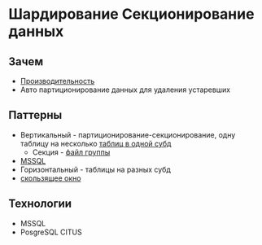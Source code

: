# Шардирование Секционирование данных

## Зачем

- [Производительность](../ability/performance.md)
- Авто партиционирование данных для удаления устаревших

## Паттерны

- Вертикальный - партиционирование-секционирование, одну таблицу на несколько [таблиц в одной субд](https://technet.microsoft.com/library/Cc966380)
  - Секция - [файл группы](http://sqlcom.ru/partition/partition-and-high-availability/)
- [MSSQL](https://docs.microsoft.com/ru-ru/sql/relational-databases/partitions/partitioned-tables-and-indexes)
- Горизонтальный - таблицы на разных субд
- [скользящее окно](http://www.sql.ru/articles/mssql/2005/073102partitionedtablesandindexes.shtml)

## Технологии

- MSSQL
- PosgreSQL CITUS
